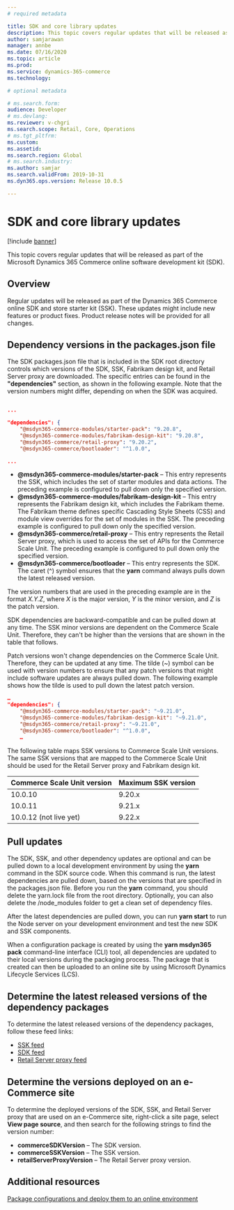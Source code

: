 ```yaml
---
# required metadata

title: SDK and core library updates
description: This topic covers regular updates that will be released as part of the Microsoft Dynamics 365 Commerce online software development kit (SDK).
author: samjarawan
manager: annbe
ms.date: 07/16/2020
ms.topic: article
ms.prod: 
ms.service: dynamics-365-commerce
ms.technology: 

# optional metadata

# ms.search.form: 
audience: Developer
# ms.devlang: 
ms.reviewer: v-chgri
ms.search.scope: Retail, Core, Operations
# ms.tgt_pltfrm: 
ms.custom: 
ms.assetid: 
ms.search.region: Global
# ms.search.industry: 
ms.author: samjar
ms.search.validFrom: 2019-10-31
ms.dyn365.ops.version: Release 10.0.5

---
```

# SDK and core library updates

[!include [banner](../includes/banner.md)]

This topic covers regular updates that will be released as part of the Microsoft Dynamics 365 Commerce online software development kit (SDK).

## Overview

Regular updates will be released as part of the Dynamics 365 Commerce online SDK and store starter kit (SSK). These updates might include new features or product fixes. Product release notes will be provided for all changes.

## Dependency versions in the packages.json file

The SDK packages.json file that is included in the SDK root directory controls which versions of the SDK, SSK, Fabrikam design kit, and Retail Server proxy are downloaded. The specific entries can be found in the **"dependencies"** section, as shown in the following example. Note that the version numbers might differ, depending on when the SDK was acquired.

```json

...

"dependencies": {
    "@msdyn365-commerce-modules/starter-pack": "9.20.8",
    "@msdyn365-commerce-modules/fabrikam-design-kit": "9.20.8",
    "@msdyn365-commerce/retail-proxy": "9.20.2",
    "@msdyn365-commerce/bootloader": "^1.0.0",

...

```

- **@msdyn365-commerce-modules/starter-pack** – This entry represents the SSK, which includes the set of starter modules and data actions. The preceding example is configured to pull down only the specified version.
- **@msdyn365-commerce-modules/fabrikam-design-kit** – This entry represents the Fabrikam design kit, which includes the Fabrikam theme. The Fabrikam theme defines specific Cascading Style Sheets (CSS) and module view overrides for the set of modules in the SSK. The preceding example is configured to pull down only the specified version.
- **@msdyn365-commerce/retail-proxy** – This entry represents the Retail Server proxy, which is used to access the set of APIs for the Commerce Scale Unit. The preceding example is configured to pull down only the specified version.
- **@msdyn365-commerce/bootloader** – This entry represents the SDK. The caret (\^) symbol ensures that the **yarn** command always pulls down the latest released version.

The version numbers that are used in the preceding example are in the format *X.Y.Z*, where *X* is the major version, *Y* is the minor version, and *Z* is the patch version.

SDK dependencies are backward-compatible and can be pulled down at any time. The SSK minor versions are dependent on the Commerce Scale Unit. Therefore, they can't be higher than the versions that are shown in the table that follows.

Patch versions won't change dependencies on the Commerce Scale Unit. Therefore, they can be updated at any time. The tilde (\~) symbol can be used with version numbers to ensure that any patch versions that might include software updates are always pulled down. The following example shows how the tilde is used to pull down the latest patch version.

```json
…
"dependencies": {
    "@msdyn365-commerce-modules/starter-pack": "~9.21.0",
    "@msdyn365-commerce-modules/fabrikam-design-kit": "~9.21.0",
    "@msdyn365-commerce/retail-proxy": "~9.21.0",
    "@msdyn365-commerce/bootloader": "^1.0.0",
    …
```

The following table maps SSK versions to Commerce Scale Unit versions. The same SSK versions that are mapped to the Commerce Scale Unit should be used for the Retail Server proxy and Fabrikam design kit.

| Commerce Scale Unit version | Maximum SSK version |
| --------------- | --------------- |
| 10.0.10 | 9.20.x |
| 10.0.11 | 9.21.x |
| 10.0.12 (not live yet) | 9.22.x |

## Pull updates

The SDK, SSK, and other dependency updates are optional and can be pulled down to a local development environment by using the **yarn** command in the SDK source code. When this command is run, the latest dependencies are pulled down, based on the versions that are specified in the packages.json file. Before you run the **yarn** command, you should delete the yarn.lock file from the root directory. Optionally, you can also delete the /node\_modules folder to get a clean set of dependency files.

After the latest dependencies are pulled down, you can run **yarn start** to run the Node server on your development environment and test the new SDK and SSK components.

When a configuration package is created by using the **yarn msdyn365 pack** command-line interface (CLI) tool, all dependencies are updated to their local versions during the packaging process. The package that is created can then be uploaded to an online site by using Microsoft Dynamics Lifecycle Services (LCS).

## Determine the latest released versions of the dependency packages

To determine the latest released versions of the dependency packages, follow these feed links:

- [SSK feed](https://dev.azure.com/commerce-partner/Registry/_packaging?_a=package&feed=dynamics365-commerce&view=versions&package=%40msdyn365-commerce-modules%2Fstarter-pack&protocolType=Npm)
- [SDK feed](https://dev.azure.com/commerce-partner/Registry/_packaging?_a=package&feed=dynamics365-commerce&view=versions&package=%40msdyn365-commerce%2Fbootloader&protocolType=Npm)
- [Retail Server proxy feed](https://dev.azure.com/commerce-partner/Registry/_packaging?_a=package&feed=dynamics365-commerce&view=versions&package=%40msdyn365-commerce%2Fretail-proxy&protocolType=Npm)

## Determine the versions deployed on an e-Commerce site

To determine the deployed versions of the SDK, SSK, and Retail Server proxy that are used on an e-Commerce site, right-click a site page, select **View page source**, and then search for the following strings to find the version number:

- **commerceSDKVersion** – The SDK version.
- **commerceSSKVersion** – The SSK version.
- **retailServerProxyVersion** – The Retail Server proxy version.

## Additional resources

[Package configurations and deploy them to an online environment](package-deploy.md)
